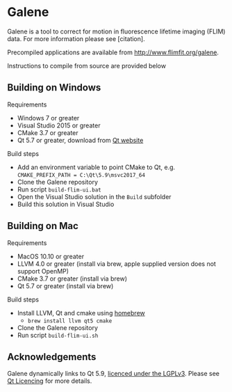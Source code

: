 Galene
======

Galene is a tool to correct for motion in fluorescence lifetime imaging (FLIM) data. For more information please see [citation]. 

Precompiled applications are available from http://www.flimfit.org/galene.

Instructions to compile from source are provided below 

Building on Windows
-------------------
Requirements
- Windows 7 or greater
- Visual Studio 2015 or greater
- CMake 3.7 or greater
- Qt 5.7 or greater, download from [Qt website](https://www.qt.io/download-open-source/)

Build steps
- Add an environment variable to point CMake to Qt, e.g. 
   `CMAKE_PREFIX_PATH = C:\Qt\5.9\msvc2017_64`
- Clone the Galene repository 
- Run script `build-flim-ui.bat`
- Open the Visual Studio solution in the `Build` subfolder
- Build this solution in Visual Studio 

Building on Mac
-------------------
Requirements
- MacOS 10.10 or greater
- LLVM 4.0 or greater (install via brew, apple supplied version does not support OpenMP)
- CMake 3.7 or greater (install via brew)
- Qt 5.7 or greater (install via brew)

Build steps
- Install LLVM, Qt and cmake using [homebrew](http://brew.sh)
    - `brew install llvm qt5 cmake` 
- Clone the Galene repository 
- Run script `build-flim-ui.sh`

Acknowledgements
-------------------
Galene dynamically links to Qt 5.9, [licenced under the LGPLv3](http://doc.qt.io/qt-5/lgpl.html). Please see [Qt Licencing](http://doc.qt.io/qt-5/licensing.html) for more details.
